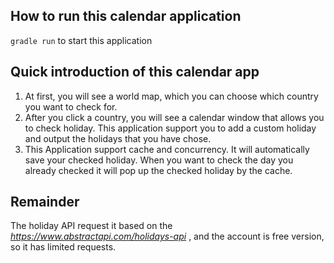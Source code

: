## How to run this calendar application ##
`gradle run` to start this application

## Quick introduction of this calendar app ##
1. At first, you will see a world map, which you can choose which country you want
to check for.
2. After you click a country, you will see a calendar window that allows you to
check holiday. This application support you to add a custom holiday and output the
holidays that you have chose.
3. This Application support cache and concurrency. It will automatically save your
checked holiday. When you want to check the day you already checked it will pop up
the checked holiday by the cache.

## Remainder ##
The holiday API request it based on the _https://www.abstractapi.com/holidays-api_
, and the account is free version, so it has limited requests.
